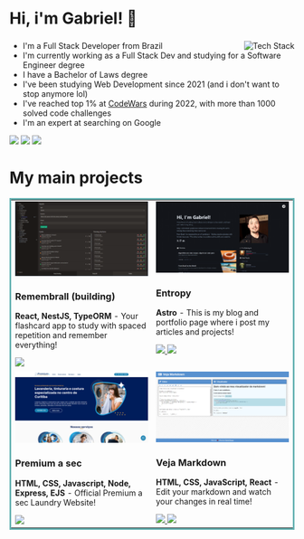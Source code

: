 <h1>Hi, i'm Gabriel! 👋</h1>
<h3></h3>
<div>
  <img align="right" src="https://skillicons.dev/icons?i=ts,react,angular,tailwind,nodejs,nestjs,postgres,redis&perline=4" alt="Tech Stack"  />
  <ul align="left">
    <li>I'm a Full Stack Developer from Brazil</li><li>I'm currently working as a Full Stack Dev and studying for a Software Engineer degree</li><li>I have a Bachelor of Laws degree</li><li>I've been studying Web Development since 2021 (and i don't want to stop anymore lol)</li><li>I've reached top 1% at <a href="https://www.codewars.com/users/Arqui_" target="_blank">CodeWars</a> during 2022, with more than 1000 solved code challenges</li><li>I'm an expert at searching on Google</li>
  </ul>
</div>
<p>
  <a style="text-decoration: none" href="https://drive.google.com/file/d/1XRrj7WUsnficpyf4gyrMtPmvsBxC8Bvw/view?usp=sharing" target="_blank">
    <img src="https://img.shields.io/badge/Resume-green?style=for-the-badge&color=29374d&logo=astro&logoColor=white" />
  </a>
  <a style="text-decoration: none" href="https://www.linkedin.com/in/gstoppa/" target="_blank">
    <img src="https://img.shields.io/badge/LinkedIn-green?style=for-the-badge&color=29374d&logo=linkedin" />
  </a>
  <a style="text-decoration: none" href="https://twitter.com/devgabriel_" target="_blank">
    <img src="https://img.shields.io/badge/Twitter-green?style=for-the-badge&color=29374d&logo=x" />
  </a>
</p>
<h1>My main projects</h1>
<table bordercolor="#66b2b2">
  <tr>
    <td width="50%" valign="top">
      <a target="_blank" href="https://raw.githubusercontent.com/Arquimidio/Arquimidio/main/remembrall-dark.PNG">
        <img src="https://github.com/Arquimidio/Arquimidio/raw/main/remembrall-dark.PNG" width="100%"  alt="Remembrall (building)" />
      </a>
      <h3>Remembrall (building)</h3>
      <p>
      </p>
      <p><strong>React, NestJS, TypeORM</strong> - Your flashcard app to study with spaced repetition and remember everything!</p>
      <a href="https://raw.githubusercontent.com/Arquimidio/Arquimidio/main/remembrall-dark.PNG" target="_blank">
        <img src="https://img.shields.io/badge/Website-green?style=for-the-badge&color=29374d" />
      </a>
    </td>
    <td width="50%" valign="top">
      <a target="_blank" href="https://www.gabrielstoppa.com/">
        <img src="https://github.com/Arquimidio/Arquimidio/raw/main/d-entropy.png" width="100%"  alt="Entropy" />
      </a>
      <h3>Entropy</h3>
      <p>
      </p>
      <p><strong>Astro</strong> - This is my blog and portfolio page where i post my articles and projects!</p>
      <a href="https://www.gabrielstoppa.com/" target="_blank">
        <img src="https://img.shields.io/badge/Website-green?style=for-the-badge&color=29374d" />
      </a>
      <a href="https://github.com/Arquimidio/entropy" target="_blank">
        <img src="https://img.shields.io/badge/Code-lightgrey?style=for-the-badge&logo=github" />
      </a>
    </td>
  </tr>
  <tr>
    <td width="50%" valign="top">
      <a target="_blank" href="https://www.premiumasec.com.br/">
        <img src="https://github.com/Arquimidio/Arquimidio/raw/main/premium.PNG" width="100%"  alt="Premium a sec" />
      </a>
      <h3>Premium a sec</h3>
      <p>
      </p>
      <p><strong>HTML, CSS, Javascript, Node, Express, EJS</strong> - Official Premium a sec Laundry Website!</p>
      <a href="https://www.premiumasec.com.br/" target="_blank">
        <img src="https://img.shields.io/badge/Website-green?style=for-the-badge&color=29374d" />
      </a>
    </td>
    <td width="50%" valign="top">
      <a target="_blank" href="https://arquimidio.github.io/vejaMarkdown/">
        <img src="https://github.com/Arquimidio/Arquimidio/raw/main/veja-markdown.png" width="100%"  alt="Veja Markdown" />
      </a>
      <h3>Veja Markdown</h3>
      <p>
      </p>
      <p><strong>HTML, CSS, JavaScript, React</strong> - Edit your markdown and watch your changes in real time!</p>
      <a href="https://arquimidio.github.io/vejaMarkdown/" target="_blank">
        <img src="https://img.shields.io/badge/Website-green?style=for-the-badge&color=29374d" />
      </a>
      <a href="https://github.com/Arquimidio/vejaMarkdown" target="_blank">
        <img src="https://img.shields.io/badge/Code-lightgrey?style=for-the-badge&logo=github" />
      </a>
    </td>
  </tr>
</table>
